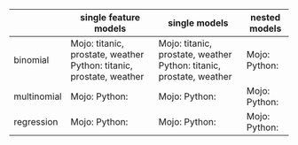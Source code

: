 |             	| single feature models                                               	| single models                                                       	| nested models 	|
|-------------	|---------------------------------------------------------------------	|---------------------------------------------------------------------	|---------------	|
| binomial    	| Mojo: titanic, prostate, weather Python: titanic, prostate, weather 	| Mojo: titanic, prostate, weather Python: titanic, prostate, weather 	| Mojo: Python: 	|
| multinomial 	| Mojo: Python:                                                       	| Mojo: Python:                                                       	| Mojo: Python: 	|
| regression  	| Mojo: Python:                                                       	| Mojo: Python:                                                       	| Mojo: Python: 	|

